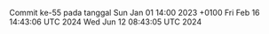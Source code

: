Commit ke-55 pada tanggal Sun Jan 01 14:00 2023 +0100
Fri Feb 16 14:43:06 UTC 2024
Wed Jun 12 08:43:05 UTC 2024
